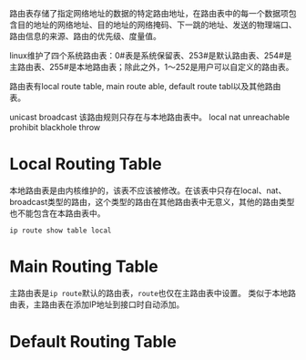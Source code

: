 路由表存储了指定网络地址的数据的特定路由地址，在路由表中的每一个数据项包含目的地址的网络地址、目的地址的网络掩码、下一跳的地址、发送的物理端口、路由信息的来源、路由的优先级、度量值。

linux维护了四个系统路由表：0#表是系统保留表、253#是默认路由表、254#是主路由表、255#是本地路由表；除此之外，1～252是用户可以自定义的路由表。

路由表有local route table, main route able, default route tabl以及其他路由表。

unicast
broadcast 该路由规则只存在与本地路由表中。
local
nat
unreachable
prohibit
blackhole
throw


Local Routing Table
===================

本地路由表是由内核维护的，该表不应该被修改。在该表中只存在local、nat、broadcast类型的路由，这个类型的路由在其他路由表中无意义，其他的路由类型也不能包含在本路由表中。

```shell
ip route show table local
```

Main Routing Table
==================

主路由表是`ip route`默认的路由表，`route`也仅在主路由表中设置。
类似于本地路由表，主路由表在添加IP地址到接口时自动添加。


Default Routing Table
=====================


